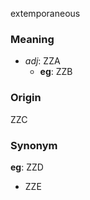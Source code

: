 extemporaneous
### Meaning
+ _adj_: ZZA
    + __eg__: ZZB

### Origin

ZZC

### Synonym

__eg__: ZZD

+ ZZE


